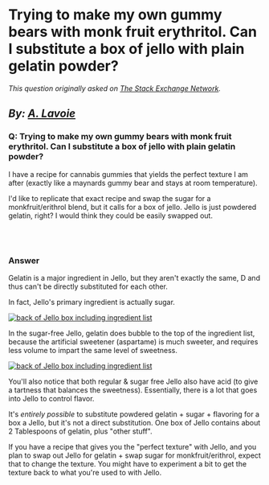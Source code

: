 # Trying to make my own gummy bears with monk fruit erythritol. Can I substitute a box of jello with plain gelatin powder?

_This question originally asked on [The Stack Exchange Network](https://cooking.stackexchange.com/q/119970)._

_By: [A. Lavoie](https://cooking.stackexchange.com/u/98150)_
<br>
--------------------------------------------
### Q: Trying to make my own gummy bears with monk fruit erythritol. Can I substitute a box of jello with plain gelatin powder?
<p>I have a recipe for cannabis gummies that yields the perfect texture I am after (exactly like a maynards gummy bear and stays at room temperature).</p>
<p>I'd like to replicate that exact recipe and swap the sugar for a monkfruit/erithrol blend, but it calls for a box of jello. Jello is just powdered gelatin, right? I would think they could be easily swapped out.</p>

<br><br>
### Answer 
<p>Gelatin is a major ingredient in Jello, but they aren't exactly the same, D and thus can't be directly substituted for each other.</p>
<p>In fact, Jello's primary ingredient is actually sugar.</p>
<p><a href="https://i.sstatic.net/RtWMe.jpg" rel="nofollow noreferrer"><img src="https://i.sstatic.net/RtWMe.jpg" alt="back of Jello box including ingredient list" /></a></p>
<p>In the sugar-free Jello, gelatin does bubble to the top of the ingredient list, because the artificial sweetener (aspartame) is much sweeter, and requires less volume to impart the same level of sweetness.</p>
<p><a href="https://i.sstatic.net/5Uael.png" rel="nofollow noreferrer"><img src="https://i.sstatic.net/5Uael.png" alt="back of Jello box including ingredient list" /></a></p>
<p>You'll also notice that both regular &amp; sugar free Jello also have acid (to give a tartness that balances the sweetness). Essentially, there is a lot that goes into Jello to control flavor.</p>
<p>It's <em>entirely possible</em> to substitute powdered gelatin + sugar + flavoring for a box a Jello, but it's not a direct substitution. One box of Jello contains about 2 Tablespoons of gelatin, plus &quot;other stuff&quot;.</p>
<p>If you have a recipe that gives you the &quot;perfect texture&quot; with Jello, and you plan to swap out Jello for gelatin + swap sugar for monkfruit/erithrol, expect that to change the texture. You might have to experiment a bit to get the texture back to what you're used to with Jello.</p>

